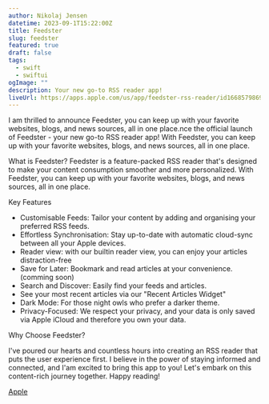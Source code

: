 ```yaml
---
author: Nikolaj Jensen
datetime: 2023-09-1T15:22:00Z
title: Feedster
slug: feedster
featured: true
draft: false
tags:
  - swift
  - swiftui
ogImage: ""
description: Your new go-to RSS reader app!
liveUrl: https://apps.apple.com/us/app/feedster-rss-reader/id1668579869
---
```


I am thrilled to announce Feedster, you can keep up with your favorite websites, blogs, and news sources, all in one place.nce the official launch of Feedster - your new go-to RSS reader app!
With Feedster, you can keep up with your favorite websites, blogs, and news sources, all in one place.

What is Feedster?
Feedster is a feature-packed RSS reader that's designed to make your content consumption smoother and more personalized.
With Feedster, you can keep up with your favorite websites, blogs, and news sources, all in one place.

Key Features

- Customisable Feeds: Tailor your content by adding and organising your preferred RSS feeds.
- Effortless Synchronisation: Stay up-to-date with automatic cloud-sync between all your Apple devices.
- Reader view: with our builtin reader view, you can enjoy your articles distraction-free
- Save for Later: Bookmark and read articles at your convenience. (comming soon)
- Search and Discover: Easily find your feeds and articles.
- See your most recent articles via our "Recent Articles Widget"
- Dark Mode: For those night owls who prefer a darker theme.
- Privacy-Focused: We respect your privacy, and your data is only saved via Apple iCloud and therefore you own your data.

Why Choose Feedster?

I've poured our hearts and countless hours into creating an RSS reader that puts the user experience first. I believe in the power of staying informed and connected, and I'am excited to bring this app to you!
Let's embark on this content-rich journey together. Happy reading!

[Apple](https://apps.apple.com/us/app/feedster-rss-reader/id1668579869)
